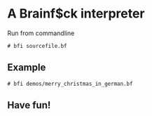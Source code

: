 
# A Brainf$ck interpreter

Run from commandline

```
# bfi sourcefile.bf
```

## Example

```
# bfi demos/merry_christmas_in_german.bf
```

## Have fun!

